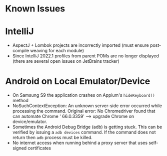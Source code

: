 # Known Issues

# IntelliJ

* AspectJ + Lombok projects are incorrectly imported (must ensure post-compile
  weaving for each module)
* Since IntelliJ 2022.1 profiles from parent POMs are no longer displayed (there
  are several open issues on JetBrains tracker)

# Android on Local Emulator/Device

* On Samsung S9 the application crashes on Appium's `hideKeyboard()` method
* NoSuchContextException: An unknown server-side error occurred while processing
  the command. Original error: No Chromedriver found that can automate Chrome '
  66.0.3359' --> upgrade Chrome on device/emulator.
* Sometimes the Android Debug Bridge (adb) is getting stuck. This can be
  verified by issuing a `adb devices` command. If the command does not return
  then `adb` process must be killed.
* No internet access when running behind a proxy server that uses self-signed
  certificates 
